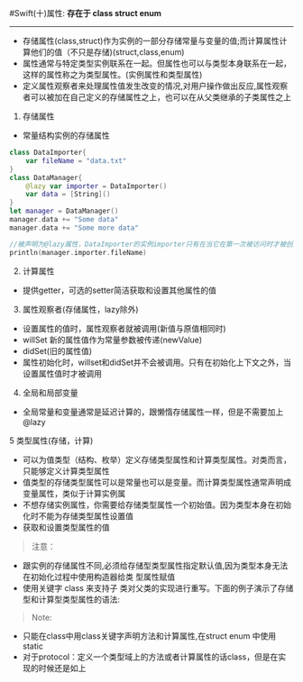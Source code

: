 #Swift(十)属性:
**存在于 class struct enum**

***

- 存储属性(class,struct)作为实例的一部分存储常量与变量的值;而计算属性计算他们的值（不只是存储)(struct,class,enum)
- 属性通常与特定类型实例联系在一起。但属性也可以与类型本身联系在一起，这样的属性称之为类型属性。(实例属性和类型属性)
- 定义属性观察者来处理属性值发生改变的情况,对用户操作做出反应,属性观察者可以被加在自己定义的存储属性之上，也可以在从父类继承的子类属性之上

1. 存储属性
- 常量结构实例的存储属性
```Swift
class DataImporter{
	var fileName = "data.txt"
}
class DataManager{
	@lazy var importer = DataImporter()
	var data = [String]()
}
let manager = DataManager()
manager.data += "Some data"
manager.data += "Some more data"

//被声明为@lazy属性，DataImporter的实例importer只有在当它在第一次被访问时才被创建。例如它的fileName属性需要
println(manager.importer.fileName)
```

2. 计算属性
- 提供getter，可选的setter简洁获取和设置其他属性的值

3. 属性观察者(存储属性，lazy除外)
- 设置属性的值时，属性观察者就被调用(新值与原值相同时)
- willSet 新的属性值作为常量参数被传递(newValue)
- didSet(旧的属性值)
- 属性初始化时，willset和didSet并不会被调用。只有在初始化上下文之外，当设置属性值时才被调用

4. 全局和局部变量
- 全局常量和变量通常是延迟计算的，跟懒惰存储属性一样，但是不需要加上@lazy

5 类型属性(存储，计算)
- 可以为值类型（结构、枚举）定义存储类型属性和计算类型属性。对类而言，只能够定义计算类型属性
- 值类型的存储类型属性可以是常量也可以是变量。而计算类型属性通常声明成变量属性，类似于计算实例属
- 不想存储实例属性，你需要给存储类型属性一个初始值。因为类型本身在初始化时不能为存储类型属性设置值
- 获取和设置类型属性的值

> 注意：
 - 跟实例的存储属性不同,必须给存储型类型属性指定默认值,因为类型本身无法在初始化过程中使用构造器给类
 型属性赋值
 - 使用关键字 class 来支持子 类对父类的实现进行重写。下面的例子演示了存储型和计算型类型属性的语法:

> Note: 
 - 只能在class中用class关键字声明方法和计算属性,在struct enum 中使用static
 - 对于protocol：定义一个类型域上的方法或者计算属性的话class，但是在实现的时候还是如上

